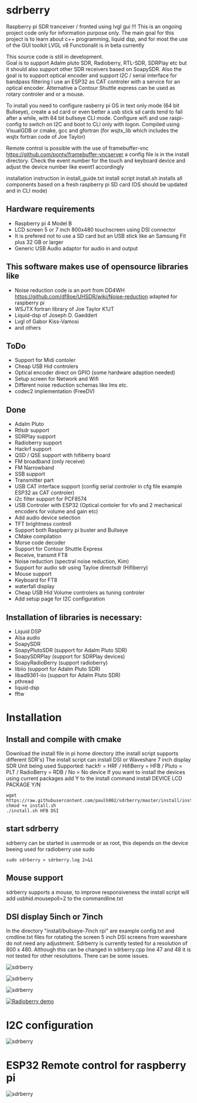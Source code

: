 # sdrberry
Raspberry pi SDR tranceiver / fronted using lvgl gui 
!!! This is an ongoing project code only for information purpose only. 
The main goal for this project is to learn about c++ programming, liquid dsp, and for most the use of the GUI toolkit LVGL v8
Functionalit is in beta currently

This source code is still in development.  
Goal is to support Adalm pluto SDR, Radioberry, RTL-SDR, SDRPlay etc but it should also support other SDR receivers based on SoapySDR.
Also the goal is to support optical encoder and support I2C / serial interface for bandpass filtering
I use an ESP32 as CAT controler with a service for an optical encoder.
Alternative a Contour Shuttle express can be used as rotary controler and or a mouse. 

To install you need to configure rasberry pi OS in text only mode (64 bit Bullseye), create a sd card or even better a usb stick sd cards tend to fail after a while,
with 64 bit bullseye CLI mode. Configure wifi and use raspi-config to switch on I2C and boot to CLI only with logon. 
Compiled using VisualGDB or cmake, gcc and gfortran (for wsjtx_lib which includes the wsjtx fortran code of Joe Taylor)

Remote control is possible with the use of framebuffer-vnc https://github.com/ponty/framebuffer-vncserver a config file is in the install directory.
Check the event number for the touch and keyboard device and adjust the device number like event1 accordingly

installation instruction in install_guide.txt
install script install.sh installs all components based on a fresh raspberry pi SD card (OS should be updated and in CLI mode)

## Hardware requirements
- Raspberry pi 4 Model B 
- LCD screen 5 or 7 inch 800x480 touchscreen using DSI connector
- It is prefered not to use a SD card but an USB stick like an Samsung Fit plus 32 GB or larger
- Generic USB Audio adaptor for audio in and output

## This software makes use of opensource libraries like
- Noise reduction code is an port from DD4WH https://github.com/df8oe/UHSDR/wiki/Noise-reduction  adapted for raspberry pi
- WSJTX fortran library of Joe Taylor K1JT
- Liquid-dsp of Joseph D. Gaeddert
- Lvgl of Gabor Kiss-Vamosi
- and others

## ToDo
- Support for Midi contoler
- Cheap USB Hid controlers
- Optical encoder direct on GPIO (some hardware adaption needed) 
- Setup screen for Network and Wifi
- Different noise reduction schemas like lms etc.
- codec2 implementation (FreeDV)

## Done
- Adalm Pluto
- Rtlsdr support
- SDRPlay support
- Radioberry support
- Hackrf support
- QSD / QSE support with hifiberry board
- FM broadband (only receive)
- FM Narrowband
- SSB support
- Transmitter part
- USB CAT interface support (config serial controler in cfg file example ESP32 as CAT controler)
- i2c filter support for PCF8574
- USB Controler with ESP32 (Optical contoler for vfo and 2 mechanical encoders for volume and gain etc)
- Add audio device selection
- TFT brightness controll
- Support both Raspberry pi buster and Bullseye
- CMake compilation
- Morse code decoder
- Support for Contour Shuttle Express
- Receive, transmit FT8
- Noise reduction (spectral noise reduction, Kim)
- Support for audio sdr using Tayloe directsdr (Hifiberry)
- Mouse support
- Keyboard for FT8
- waterfall display
- Cheap USB Hid Volume controlers as tuning controler
- Add setup page for I2C configuration

## Installation of libraries is necessary:
- Liquid DSP
- Alsa audio
- SoapySDR
- SoapyPlutoSDR (support for Adalm Pluto SDR)
- SoapySDRPlay (support for SDRPlay devices)
- SoapyRadioBerry (support radioberry)
- libiio (support for Adalm Pluto SDR)
- libad9361-iio (support for Adalm Pluto SDR)
- pthread
- liquid-dsp
- fftw

# Installation

## Install and compile with cmake
Download the install file in pi home directory (the install script supports different SDR's)
The install script can install DSI or Waveshare 7 inch display
SDR Unit being used Supported: hackfr = HRF / HifiBerry = HFB / Pluto = PLT / RadioBerry = RDB / No = No device
If you want to install the devices using current packages add Y to the install command
install DEVICE LCD PACKAGE Y/N
```
wget https://raw.githubusercontent.com/paulh002/sdrberry/master/install/install.sh
chmod +x install.sh
./install.sh HFB DSI
```

## start sdrberry  
sdrberry can be started in usermode or as root, this depends on the device beeing used for radioberry use sudo
```
sudo sdrberry > sdrberry.log 2>&1
```

## Mouse support
sdrberry supports a mouse, to improve responsiveness the install script will add usbhid.mousepoll=2 to the commandline.txt  


## DSI display 5inch or 7inch  
In the directory "install/bullseye-7inch rpi" are example config.txt and cmdline.txt files for rotating the screen
5 inch DSI screens from waveshare do not need any adjustment. Sdrberry is currently tested for a resolution of 800 x 480. 
Although this can be changed in sdrberry.cpp line 47 and 48 it is not tested for other resolutions. There can be some issues.

![sdrberry](https://github.com/paulh002/sdrberry/blob/master/rb_tranceiver.jpg)

![sdrberry](https://github.com/paulh002/sdrberry/blob/master/IMG_20220203_ft8.jpg)

![sdrberry](https://github.com/paulh002/sdrberry/blob/master/IMG_20211215_200645.jpg)

[![Radioberry demo](https://img.youtube.com/vi/BMJiv3YGv-k/0.jpg)](https://youtu.be/PQ_Np5SfcxA)

# I2C configuration
![sdrberry](https://github.com/paulh002/sdrberry/blob/master/setup_it2c.jpg)

# ESP32 Remote control for raspberry pi
![sdrberry](https://github.com/paulh002/sdrberry/blob/master/IMG_20231015_131803.jpg)